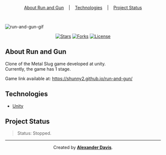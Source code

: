 <p align="center">
  <a href="#about-run-and-gun">About Run and Gun</a>
  &nbsp;&nbsp;&nbsp;|&nbsp;&nbsp;&nbsp;
  <a href="#technologies">Technologies</a>
  &nbsp;&nbsp;&nbsp;|&nbsp;&nbsp;&nbsp;
  <a href="#project-status">Project Status</a>
</p>

</br>

![run-and-gun-gif](https://user-images.githubusercontent.com/72872854/192825193-bfd7a800-c7c7-4253-8ccf-38c0aceeb5f2.gif)

<p align="center">
  <a href="https://img.shields.io/github/stars/shunny2/run-and-gun"><img src="https://img.shields.io/github/stars/shunny2/run-and-gun" alt="Stars"></a>
  <a href="https://img.shields.io/github/forks/shunny2/run-and-gun"><img src="https://img.shields.io/github/forks/shunny2/run-and-gun" alt="Forks"></a>
  <a href="https://img.shields.io/github/license/shunny2/run-and-gun"><img src="https://img.shields.io/github/license/shunny2/run-and-gun" alt="License"></a>
</p>

## About Run and Gun
Clone of the Metal Slug game developed at unity.\
Currently, the game has 1 stage.

Game link available at: https://shunny2.github.io/run-and-gun/

## Technologies

- [Unity](https://unity.com/)

## Project Status

> Status: Stopped.

<hr></hr>

<p align="center">Created by <a href="https://github.com/shunny2"><b>Alexander Davis</b><a/>.</p>
